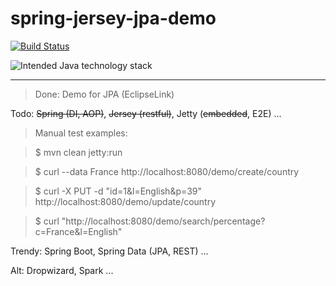 # spring-jersey-jpa-demo

[![Build Status](https://travis-ci.org/sprint4us/spring-jersey-jpa-demo.svg?branch=master)](https://github.com/sprint4us/spring-jersey-jpa-demo)

![Intended Java technology stack](http://ibin.co/3EZ7vQAYb8cT.png)

---

>Done: Demo for JPA (EclipseLink)

Todo: ~~Spring (DI, AOP)~~, ~~Jersey (restful)~~, Jetty (~~embedded~~, E2E) ...

>Manual test examples:

>$ mvn clean jetty:run

>$ curl --data France http://localhost:8080/demo/create/country

>$ curl -X PUT -d "id=1&l=English&p=39" http://localhost:8080/demo/update/country

>$ curl "http://localhost:8080/demo/search/percentage?c=France&l=English"

Trendy: Spring Boot, Spring Data (JPA, REST) ...

Alt: Dropwizard, Spark ...

